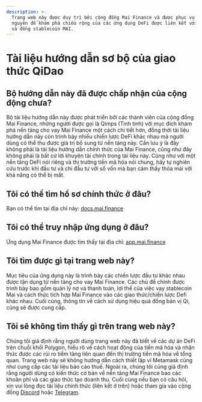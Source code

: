 ```yaml
---
description: >-
  Trang web này được duy trì bởi cộng đồng Mai Finance và được phục vụ như tài
  nguyên để khám phá chiều rộng của các ứng dụng DeFi được liên kết với nền tảng
  và đồng stablecoin MAI.
---
```


# Tài liệu hướng dẫn sơ bộ của giao thức QiDao

## Bộ hướng dẫn này đã được chấp nhận của cộng động chưa?

Bộ tài liệu hướng dẫn này được phát triển bởi các thành viên của cộng đồng Mai Finance, những người được gọi là Qimps \(Tinh tinh\) với mục đích khám phá nền tảng cho vay Mai Finance một cách chi tiết hơn, đồng thời tài liệu hướng dẫn này còn trình bày nhiều chiến lược DeFi khác nhau mà người dùng có thể thu được giá trị bổ sung từ nền tảng này. Cần lưu ý là đây không phải là tài liệu hướng dẫn chính thức của Mai Finance, cũng như đây không phải là bất cứ lời khuyên tài chính trong tài liệu này. Cũng như với một nền tảng DeFi nói riêng và thị trường tiền mã hóa nói chung, hãy tự nghiên cứu trước khi đầu tư và chỉ đầu tư với số vốn mà bạn cảm thấy thỏa mái với khả năng có thể bị mất.

## Tôi có thể tìm hồ sơ chính thức ở đâu?

Bạn có thể tìm tại địa chỉ này: [docs.mai.finance](https://docs.mai.finance)

## Tôi có thể truy nhập ứng dụng ở đâu?

Ứng dụng Mai Finance được tìm thấy tại địa chỉ: [app.mai.finance](https://app.mai.finance)

## Tôi tìm được gì tại trang web này?

Mục tiêu của ứng dụng này là trình bày các chiến lược đầu tư khác nhau được tận dụng từ nền tảng cho vay Mai Finance. Các chủ đề chính được trình bày bao gồm quản lý nợ và thanh toán, lợi thế của việc vay stablecoin Mai và cách thức tích hợp Mai Finance vào các giao thức/chiến lược Defi khác nhau. Cuối cùng, thông tin về cách sử dụng hiệu quả đồng bản vị Qi, cũng sẽ được cung cấp.

## Tôi sẽ không tìm thấy gì trên trang web này?

Chúng tôi giả định rằng người dùng trang web này đã biết về các dự án DeFi trên chuỗi khối Polygon, hiểu rõ về cách hoạt động của tiền mã hóa và nhận thức được các rủi ro tiềm tàng liên quan đến thị trường tiền mã hóa về tổng quan. Trang web này sẽ không hướng dẫn cách thiết lập ví Metamask cũng như cung cấp các tài liệu báo cáo thuế. Ngoài ra, chúng tôi cũng giả định rằng người dùng có kiến thức cơ bản về nền tảng Mai Finance bao các khoản phí và các giao thức tạo doanh thu. Cuối cùng nếu bạn có câu hỏi, xin vui lòng đọc tài liệu chính thức \(liên kết ở trên\) hoặc tham gia vào cộng đồng [Discord](https://discord.gg/mQq55j65xJ) hoặc [Telegram](https://t.co/ttG5c1cxfZ?amp=1).

